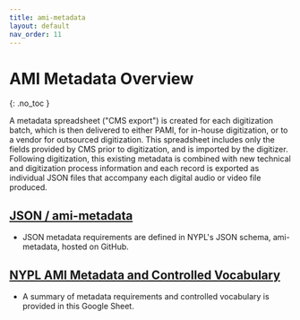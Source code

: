 ```yaml
---
title: ami-metadata
layout: default
nav_order: 11
---
```


# AMI Metadata Overview
{: .no_toc }

A metadata spreadsheet ("CMS export") is created for each digitization batch, which is then delivered to either PAMI, for in-house digitization, or to a vendor for outsourced digitization. This spreadsheet includes only the fields provided by CMS prior to digitization, and is imported by the digitizer. Following digitization, this existing metadata is combined with new technical and digitization process information and each record is exported as individual JSON files that accompany each digital audio or video file produced. 

## [JSON / ami-metadata](https://github.com/NYPL/ami-metadata)
* JSON metadata requirements are defined in NYPL's JSON schema, ami-metadata, hosted on GitHub.

## [NYPL AMI Metadata and Controlled Vocabulary](https://docs.google.com/spreadsheets/d/1IOoEL95HcgCJ9w4es-BziXghW5R40y3YUc8QBRoOxsc/edit#gid=2114463178)
* A summary of metadata requirements and controlled vocabulary is provided in this Google Sheet.